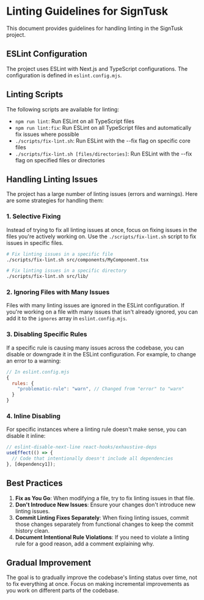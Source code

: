 # Linting Guidelines for SignTusk

This document provides guidelines for handling linting in the SignTusk project.

## ESLint Configuration

The project uses ESLint with Next.js and TypeScript configurations. The configuration is defined in `eslint.config.mjs`.

## Linting Scripts

The following scripts are available for linting:

- `npm run lint`: Run ESLint on all TypeScript files
- `npm run lint:fix`: Run ESLint on all TypeScript files and automatically fix issues where possible
- `./scripts/fix-lint.sh`: Run ESLint with the --fix flag on specific core files
- `./scripts/fix-lint.sh [files/directories]`: Run ESLint with the --fix flag on specified files or directories

## Handling Linting Issues

The project has a large number of linting issues (errors and warnings). Here are some strategies for handling them:

### 1. Selective Fixing

Instead of trying to fix all linting issues at once, focus on fixing issues in the files you're actively working on. Use the `./scripts/fix-lint.sh` script to fix issues in specific files.

```bash
# Fix linting issues in a specific file
./scripts/fix-lint.sh src/components/MyComponent.tsx

# Fix linting issues in a specific directory
./scripts/fix-lint.sh src/lib/
```

### 2. Ignoring Files with Many Issues

Files with many linting issues are ignored in the ESLint configuration. If you're working on a file with many issues that isn't already ignored, you can add it to the `ignores` array in `eslint.config.mjs`.

### 3. Disabling Specific Rules

If a specific rule is causing many issues across the codebase, you can disable or downgrade it in the ESLint configuration. For example, to change an error to a warning:

```javascript
// In eslint.config.mjs
{
  rules: {
    "problematic-rule": "warn", // Changed from "error" to "warn"
  }
}
```

### 4. Inline Disabling

For specific instances where a linting rule doesn't make sense, you can disable it inline:

```typescript
// eslint-disable-next-line react-hooks/exhaustive-deps
useEffect(() => {
  // Code that intentionally doesn't include all dependencies
}, [dependency1]);
```

## Best Practices

1. **Fix as You Go**: When modifying a file, try to fix linting issues in that file.
2. **Don't Introduce New Issues**: Ensure your changes don't introduce new linting issues.
3. **Commit Linting Fixes Separately**: When fixing linting issues, commit those changes separately from functional changes to keep the commit history clean.
4. **Document Intentional Rule Violations**: If you need to violate a linting rule for a good reason, add a comment explaining why.

## Gradual Improvement

The goal is to gradually improve the codebase's linting status over time, not to fix everything at once. Focus on making incremental improvements as you work on different parts of the codebase.